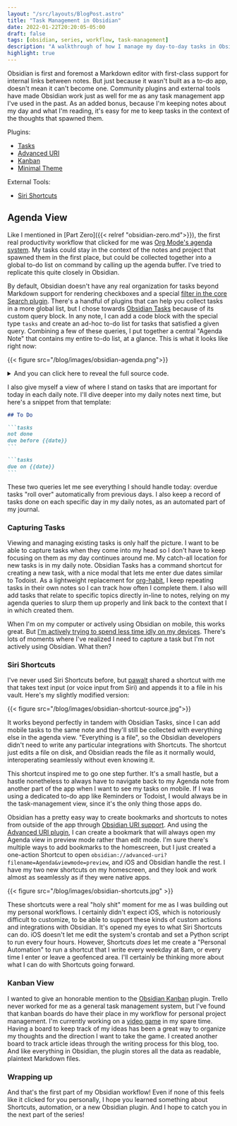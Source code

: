 ```yaml
---
layout: "/src/layouts/BlogPost.astro"
title: "Task Management in Obsidian"
date: 2022-01-22T20:20:05-05:00
draft: false
tags: [obsidian, series, workflow, task-management]
description: "A walkthrough of how I manage my day-to-day tasks in Obsidian."
highlight: true
---
```


Obsidian is first and foremost a Markdown editor with first-class support for internal links between notes. But just because it wasn't built as a to-do app, doesn't mean it can't become one. Community plugins and external tools have made Obsidian work just as well for me as any task management app I've used in the past. As an added bonus, because I'm keeping notes about my day and what I'm reading, it's easy for me to keep tasks in the context of the thoughts that spawned them.

<!--more-->

Plugins:

- [Tasks](https://github.com/schemar/obsidian-tasks)
- [Advanced URI](https://github.com/Vinzent03/obsidian-advanced-uri)
- [Kanban](https://github.com/mgmeyers/obsidian-kanban)
- [Minimal Theme](https://github.com/kepano/obsidian-minimal)

External Tools:

- [Siri Shortcuts](https://apps.apple.com/us/app/shortcuts/id915249334)

## Agenda View

Like I mentioned in [Part Zero]({{< relref "obsidian-zero.md">}}), the first real productivity workflow that clicked for me was [Org Mode's agenda system](https://orgmode.org/manual/Agenda-Views.html). My tasks could stay in the context of the notes and project that spawned them in the first place, but could be collected together into a global to-do list on command by calling up the agenda buffer. I've tried to replicate this quite closely in Obsidian.

By default, Obsidian doesn't have any real organization for tasks beyond Markdown support for rendering checkboxes and a special [filter in the core Search plugin](https://help.obsidian.md/Plugins/Search#Search+operators). There's a handful of plugins that can help you collect tasks in a more global list, but I chose towards [Obsidian Tasks](https://github.com/schemar/obsidian-tasks) because of its custom query block. In any note, I can add a code block with the special type `tasks` and create an ad-hoc to-do list for tasks that satisfied a given query. Combining a few of these queries, I put together a central "Agenda Note" that contains my entire to-do list, at a glance. This is what it looks like right now:

{{< figure src="/blog/images/obsidian-agenda.png">}}

<details>
<summary>
And you can click here to reveal the full source code.
</summary>

````markdown
### Overdue

```tasks
not done
due before today
```

### Due today

```tasks
not done
due today
```

### Due in the next two weeks

```tasks
not done
due after today
due before in two weeks
```

### No due date

```tasks
not done
no due date
```

### Done today

```tasks
done today
```
````

All in all, pretty easy to understand! The queries look very close to natural language.

</details>

I also give myself a view of where I stand on tasks that are important for today in each daily note. I'll dive deeper into my daily notes next time, but here's a snippet from that template:

````markdown
## To Do

```tasks
not done
due before {{date}}
```

```tasks
due on {{date}}
```
````

These two queries let me see everything I should handle today: overdue tasks "roll over" automatically from previous days. I also keep a record of tasks done on each specific day in my daily notes, as an automated part of my journal.

### Capturing Tasks

Viewing and managing existing tasks is only half the picture. I want to be able to capture tasks when they come into my head so I don't have to keep focusing on them as my day continues around me. My catch-all location for new tasks is in my daily note. Obsidian Tasks has a command shortcut for creating a new task, with a nice modal that lets me enter due dates similar to Todoist. As a lightweight replacement for [org-habit](https://orgmode.org/manual/Tracking-your-habits.html), I keep repeating tasks in their own notes so I can track how often I complete them. I also will add tasks that relate to specific topics directly in-line to notes, relying on my agenda queries to slurp them up properly and link back to the context that I in which created them.

When I'm on my computer or actively using Obsidian on mobile, this works great. But <a href='{{< relref "digital-mindfulness.md" >}}'>I'm actively trying to spend less time idly on my devices</a>. There's lots of moments where I've realized I need to capture a task but I'm not actively using Obsidian. What then?

### Siri Shortcuts

I've never used Siri Shortcuts before, but [pawalt](https://pawa.lt) shared a shortcut with me that takes text input (or voice input from Siri) and appends it to a file in his vault. Here's my slightly modified version:

{{< figure src="/blog/images/obsidian-shortcut-source.jpg">}}

It works beyond perfectly in tandem with Obsidian Tasks, since I can add mobile tasks to the same note and they'll still be collected with everything else in the agenda view. "Everything is a file", so the Obsidian developers didn't need to write any particular integrations with Shortcuts. The shortcut just edits a file on disk, and Obsidian reads the file as it normally would, interoperating seamlessly without even knowing it.

This shortcut inspired me to go one step further. It's a small hastle, but a hastle nonetheless to always have to navigate back to my Agenda note from another part of the app when I want to see my tasks on mobile. If I was using a dedicated to-do app like Reminders or Todoist, I would always be in the task-management view, since it's the only thing those apps do.

Obsidian has a pretty easy way to create bookmarks and shortcuts to notes from outside of the app through [Obsidian URI support](https://help.obsidian.md/Advanced+topics/Using+obsidian+URI). And using the [Advanced URI plugin](https://github.com/Vinzent03/obsidian-advanced-uri), I can create a bookmark that will always open my Agenda view in preview mode rather than edit mode. I'm sure there's multiple ways to add bookmarks to the homescreen, but I just created a one-action Shortcut to open `obsidian://advanced-uri?filename=Agenda&viewmode=preview`, and iOS and Obsidian handle the rest. I have my two new shortcuts on my homescreen, and they look and work almost as seamlessly as if they were native apps.

{{< figure src="/blog/images/obsidian-shortcuts.jpg" >}}

These shortcuts were a real "holy shit" moment for me as I was building out my personal workflows. I certainly didn't expect iOS, which is notoriously difficult to customize, to be able to support these kinds of custom actions and integrations with Obsidian. It's opened my eyes to what Siri Shortcuts can do. iOS doesn't let me edit the system's crontab and set a Python script to run every four hours. However, Shortcuts _does_ let me create a "Personal Automation" to run a shortcut that I write every weekday at 8am, or every time I enter or leave a geofenced area. I'll certainly be thinking more about what I can do with Shortcuts going forward.

### Kanban View

I wanted to give an honorable mention to the [Obsidian Kanban](https://github.com/mgmeyers/obsidian-kanban) plugin. Trello never worked for me as a general task management system, but I've found that kanban boards do have their place in my workflow for personal project management. I'm currently working on a [video game](https://github.com/davish/rogue-asteroids) in my spare time. Having a board to keep track of my ideas has been a great way to organize my thoughts and the direction I want to take the game. I created another board to track article ideas through the writing process for this blog, too. And like everything in Obsidian, the plugin stores all the data as readable, plaintext Markdown files.

### Wrapping up

And that's the first part of my Obsidian workflow! Even if none of this feels like it clicked for you personally, I hope you learned something about Shortcuts, automation, or a new Obsidian plugin. And I hope to catch you in the next part of the series!
